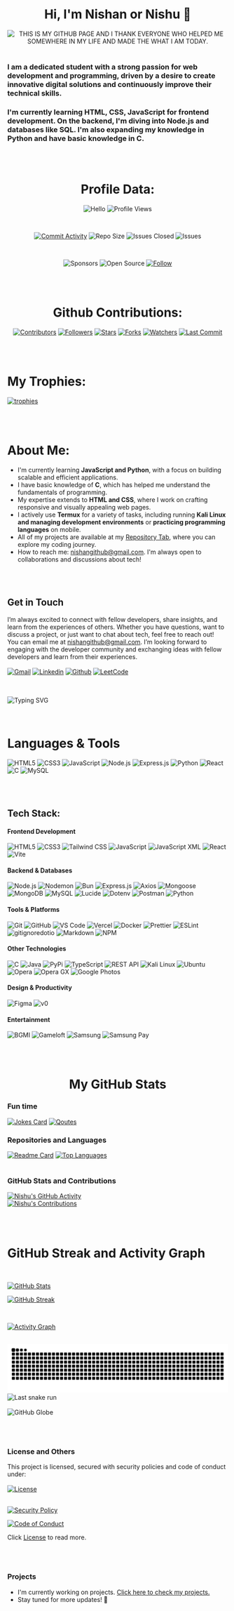 # <h1 align="center">Hi, I'm Nishan or Nishu 👋</h1>

<div align="center"><img src="https://readme-typing-svg.demolab.com?font=Fira+Code&size=45&duration=3000&pause=2000&color=violet&center=false&vCenter=true&width=3000&lines=THIS+IS+MY+GITHUB+PAGE+AND+I+THANK+EVERYONE+WHO+HELPED+ME+SOMEWHERE+IN+MY+LIFE+AND+MADE+THE+WHAT+I+AM+TODAY." alt="THIS IS MY GITHUB PAGE AND I THANK EVERYONE WHO HELPED ME SOMEWHERE IN MY LIFE AND MADE THE WHAT I AM TODAY."></div>
<br>
 
<h3> I am a dedicated student with a strong passion for web development and programming, driven by a desire to create innovative digital solutions and continuously improve their technical skills.
</h3>

<h3>I'm currently learning HTML, CSS, JavaScript for frontend development. On the backend, I'm diving into Node.js and databases like SQL. I'm also expanding my knowledge in Python and have basic knowledge in C.</h3>

<br>
<br>


# <h1 align="center">Profile Data:</h1> 
<!-- First Row -->
<div align="center" >
 
  <!--![Education](https://img.shields.io/badge/EDUCATION-Bachelor's%20in%20Computer%20Science%20and%20Engineering-blueviolet)-->
  ![Hello](https://img.shields.io/badge/HELLO-CODERS-blueviolet?logoColor=black&style=flat&logo=github)
  ![Profile Views](https://komarev.com/ghpvc?username=nishuR31&color=blueviolet)
 
 
<br>

  [![Commit Activity](https://img.shields.io/github/commit-activity/y/nishuR31/nishuR31?color=blueviolet&logo=github&logoColor=black)](https://github.com/user/nishuR31/graphs/commit-activity)
  ![Repo Size](https://img.shields.io/github/repo-size/nishuR31/nishuR31?color=blueviolet&label=Repo%20Size&style=flat&logo=github&logoColor=black)
  ![Issues Closed](https://img.shields.io/github/issues-pr-closed/nishuR31/nishuR31?color=blueviolet&label=Issues%20Closed&style=flat&logo=github&logoColor=black)
  ![Issues](https://img.shields.io/github/issues/nishuR31/nishuR31?color=blueviolet&label=Issues&style=flat&logo=github&logoColor=black)
  
<br>

  ![Sponsors](https://img.shields.io/badge/GitHub-Sponsors-blueviolet?logo=githubsponsors&logoColor=black&style=flat)
![Open Source](https://img.shields.io/badge/Open%20Source-Initiative-blueviolet?style=flat&logo=opensourceinitiative&logoColor=black)
  [![Follow](https://img.shields.io/badge/Follow-Me-blueviolet?logo=github&logoColor=black&style=flat)](https://github.com/nishuR31.com)
</div>

<br>
<br>

# <h1 align="center"> Github Contributions:</h1>
<div align="center">
  
  [![Contributors](https://img.shields.io/github/contributors/nishuR31/nishuR31?color=blueviolet&style=flat&logo=github&logoColor=black)](https://github.com/nishuR31/nishuR31)
  [![Followers](https://img.shields.io/github/followers/nishuR31?color=blueviolet&style=flat&logo=github&logoColor=black)](https://github.com/nishuR31?tab=followers)
  [![Stars](https://img.shields.io/github/stars/nishuR31/nishuR31?color=blueviolet&style=flat&logo=github&logoColor=black)](https://github.com/nishuR31/nishuR31)
  [![Forks](https://img.shields.io/github/forks/nishuR31/nishuR31?color=blueviolet&style=flat&logo=github&logoColor=black)](https://github.com/nishuR31/nishuR31)
  [![Watchers](https://img.shields.io/github/watchers/nishuR31/nishuR31?color=blueviolet&style=flat&logo=github&logoColor=black)](https://github.com/nishuR31/nishuR31)
  [![Last Commit](https://img.shields.io/github/last-commit/nishuR31/nishuR31?color=blueviolet&style=flat&logo=github&logoColor=black)](https://github.com/nishuR31/nishuR31)
</div> 

<br>
<br>

### <h1>My Trophies:</h1>
  
  [![trophies](https://github-profile-trophy.vercel.app/?username=nishuR31&theme=algolia&no-bg=true&no-frame=true&column=-1)](https://github.com/nishuR31/nishuR31)

<br>
<br>

### <h1>About Me:</h1>
* I'm currently learning **JavaScript and Python**, with a focus on building scalable and efficient applications.
* I have basic knowledge of **C**, which has helped me understand the fundamentals of programming.
* My expertise extends to **HTML and CSS**, where I work on crafting responsive and visually appealing web pages.
* I actively use **Termux** for a variety of tasks, including running **Kali Linux and managing development environments** or **practicing programming languages** on mobile.
* All of my projects are available at my [Repository Tab](https://github.com/nishuR31?tab=repositories), where you can explore my coding journey.
* How to reach me: [nishangithub@gmail.com](mailto:nishangithub@gmail.com). I'm always open to collaborations and discussions about tech!

<br>
<br>

### <h2>Get in Touch</h2>
I’m always excited to connect with fellow developers, share insights, and learn from the experiences of others. Whether you have questions, want to discuss a project, or just want to chat about tech, feel free to reach out!
<br>
You can email me at [nishangithub@gmail.com](mailto:nishangithub@gmail.com).  I’m looking forward to engaging with the developer community and exchanging ideas with fellow developers and learn from their experiences.
<br>
<br>
  [![Gmail](https://img.shields.io/badge/EMAIL-EA4335?logo=gmail&logoColor=black)](mailto:nishangithub@gmail.com)
  [![Linkedin](https://img.shields.io/badge/LinkedIn-230077B5?logoColor=white&color=black)](https://linkedin.com/in/https://www.linkedin.com/in/nishan-r-96147027a/)
  [![Github](https://img.shields.io/badge/GITHUB-000000?logo=github)](https://github.com/nishuR31)
  [![LeetCode](https://img.shields.io/badge/LeetCode-FFA116?logo=leetcode&logoColor=black)]( https://leetcode.com/u/nishanr_19/)
 


<br>
<br>

<div align="left">
  <img src="https://readme-typing-svg.demolab.com?font=Fira+Code&size=50&duration=3000&pause=1000&color=blue&center=true&vCenter=true&width=1500&lines=I+am+continously+learning;And+tuning+my+skill+too." alt="Typing SVG">
</div>

<br>
<br>

### <h1>Languages & Tools </h1> 

![HTML5](https://img.shields.io/badge/-HTML5-E34F26?logo=html5&logoColor=black)
![CSS3](https://img.shields.io/badge/-CSS3-1572B6?logo=css3&logoColor=black)
![JavaScript](https://img.shields.io/badge/-JavaScript-F7DF1E?logo=javascript&logoColor=black)
![Node.js](https://img.shields.io/badge/-Node.js-339933?logo=node.js&logoColor=black)
![Express.js](https://img.shields.io/badge/-Express-000000?logo=express&logoColor=white)
![Python](https://img.shields.io/badge/-Python-3776AB?logo=python&logoColor=black)
![React](https://img.shields.io/badge/-React-61DAFB?logo=react&logoColor=black)
![C](https://img.shields.io/badge/-C-61DAFB?logo=c&logoColor=black)
![MySQL](https://img.shields.io/badge/-MySQL-4479A1?logo=mysql&logoColor=black)

<br>
<br>

### <h2> Tech Stack:</h2>
#### **Frontend Development**
![HTML5](https://img.shields.io/badge/HTML5-E34F26?logo=html5&logoColor=black)
![CSS3](https://img.shields.io/badge/CSS3-1572B6?logo=css3&logoColor=black)
![Tailwind CSS](https://img.shields.io/badge/Tailwind%20-38B2AC?logo=tailwind-css&logoColor=black)
![JavaScript](https://img.shields.io/badge/JavaScript-F7DF1E?logo=javascript&logoColor=black)
![JavaScript XML](https://img.shields.io/badge/JavaScript%20XML-61DAFB?logo=react&logoColor=black)
![React](https://img.shields.io/badge/React-61DAFB?logo=react&logoColor=black)
![Vite](https://img.shields.io/badge/Vite-646CFF?logo=vite&logoColor=black)

#### **Backend & Databases**
![Node.js](https://img.shields.io/badge/Node.js-339933?logo=node.js&logoColor=black)
![Nodemon](https://img.shields.io/badge/Nodemon-76D04B?logo=nodemon&logoColor=black)
![Bun](https://img.shields.io/badge/Bun-000000?logo=bun&logoColor=white)
![Express.js](https://img.shields.io/badge/Express-000000?logo=express&logoColor=white)
![Axios](https://img.shields.io/badge/Axios-5A29E4?logo=axios&logoColor=black)
![Mongoose](https://img.shields.io/badge/Mongoose-ff5000?logo=mongoose&logoColor=black)
![MongoDB](https://img.shields.io/badge/MongoDB-47A248?logo=mongodb&logoColor=black)
![MySQL](https://img.shields.io/badge/MySQL-4479A1?logo=mysql&logoColor=black)
![Lucide](https://img.shields.io/badge/Lucide-F56565?logo=lucide&logoColor=black)
![Dotenv](https://img.shields.io/badge/Dotenv-ECD53F?logo=dotenv&llogoColor=black)
![Postman](https://img.shields.io/badge/Postman-FF6C37?logo=postman&logoColor=black)
![Python](https://img.shields.io/badge/Python-3776AB?logo=python&logoColor=black)
<!--![Flask](https://img.shields.io/badge/-Flask-000000?logo=flask&logoColor=white)
![SQLite](https://img.shields.io/badge/-SQLite-003B57?logo=sqlite&logoColor=white)
![FastAPI](https://img.shields.io/badge/-FastAPI-009688?logo=fastapi&logoColor=white)
![PostgreSQL](https://img.shields.io/badge/-PostgreSQL-4169E1?logo=postgresql&logoColor=white)
![Redis](https://img.shields.io/badge/-Redis-DC382D?logo=redis&logoColor=white)-->

#### **Tools & Platforms**
![Git](https://img.shields.io/badge/Git-F05032?logo=git&logoColor=black)
![GitHub](https://img.shields.io/badge/GitHub-181717?logo=github&logoColor=black)
![VS Code](https://img.shields.io/badge/VS%20Code-007ACC?logo=visual-studio-code&logoColor=white)
![Vercel](https://img.shields.io/badge/Vercel-000000?logo=vercel&logoColor=white)
![Docker](https://img.shields.io/badge/Docker-2496ED?logo=docker&logoColor=black)
![Prettier](https://img.shields.io/badge/Prettier-F7B93E?logo=prettier&logoColor=black)
![ESLint](https://img.shields.io/badge/ESLint-4B32C3?logo=eslint&logoColor=black)
![gitignoredotio](https://img.shields.io/badge/gitignore-204ECF?logo=gitignoredotio&logoColor=black)
![Markdown](https://img.shields.io/badge/markdown-000000?logo=markdown&logoColor=black)
![NPM](https://img.shields.io/badge/NPM-CB3837?logo=npm&logoColor=black)

<!--![Yarn](https://img.shields.io/badge/-Yarn-2C8EBB?logo=yarn&logoColor=white)
![Jest](https://img.shields.io/badge/-Jest-C21325?logo=jest&logoColor=white)
![Webpack](https://img.shields.io/badge/-Webpack-8DD6F9?logo=webpack&logoColor=black)

#### **DevOps & Cloud**
![AWS](https://img.shields.io/badge/-AWS-232F3E?logo=amazon-aws&logoColor=white)
![Google Cloud](https://img.shields.io/badge/-GCP-4285F4?logo=google-cloud&logoColor=white)
![Firebase](https://img.shields.io/badge/-Firebase-FFCA28?logo=firebase&logoColor=black)
![Jenkins](https://img.shields.io/badge/-Jenkins-D24939?logo=jenkins&logoColor=white)
![Kubernetes](https://img.shields.io/badge/-Kubernetes-326CE5?logo=kubernetes&logoColor=white)-->

#### **Other Technologies**
![C](https://img.shields.io/badge/C-A8B9CC?logo=c&logoColor=black)
![Java](https://img.shields.io/badge/Java-007396?logo=java&logoColor=black)
![PyPi](https://img.shields.io/badge/PyPi-3775A9?logo=pypi&logoColor=black)
![TypeScript](https://img.shields.io/badge/TypeScript-3178C6?logo=typescript&logoColor=black)
![REST API](https://img.shields.io/badge/REST-FF665A?logo=rest&logoColor=black)
![Kali Linux](https://img.shields.io/badge/Kali%20Linux-557C94?logo=kalilinux&logoColor=black)
![Ubuntu](https://img.shields.io/badge/Ubuntu-E95420?logo=ubuntu&logoColor=black)
![Opera](https://img.shields.io/badge/Opera-FF1B2D?logo=opera&logoColor=black)
![Opera GX](https://img.shields.io/badge/Opera%20GX-EE2950?logo=operagx&logoColor=black)
![Google Photos](https://img.shields.io/badge/Google%20Photos-4285F4?logo=googlephotos&logoColor=black)
<!--![GraphQL](https://img.shields.io/badge/-GraphQL-E10098?logo=graphql&logoColor=white)
![C++](https://img.shields.io/badge/-C++-00599C?logo=c%2B%2B&logoColor=white)--->

#### **Design & Productivity**
![Figma](https://img.shields.io/badge/Figma-F24E1E?logo=figma&logoColor=black)
![v0](https://img.shields.io/badge/v0-000000?logo=v0&logoColor=white)
<!--![Adobe XD](https://img.shields.io/badge/-Adobe%20XD-FF61F6?logo=adobe-xd&logoColor=white)
![Canva](https://img.shields.io/badge/-Canva-00C4CC?logo=canva&logoColor=white)
![Notion](https://img.shields.io/badge/-Notion-000000?logo=notion&logoColor=white)
![Trello](https://img.shields.io/badge/-Trello-0052CC?logo=trello&logoColor=white)

#### **Testing & QA**
![JUnit](https://img.shields.io/badge/-JUnit-25A162?logo=junit5&logoColor=white)
![Pytest](https://img.shields.io/badge/-Pytest-0A9EDC?logo=pytest&logoColor=white)
![Cypress](https://img.shields.io/badge/-Cypress-17202C?logo=cypress&logoColor=white)

#### **Mobile Development**
![React Native](https://img.shields.io/badge/-React%20Native-61DAFB?logo=react&logoColor=black)
![Expo](https://img.shields.io/badge/-Expo-000020?logo=expo&logoColor=white)-->

#### **Entertainment**
![BGMI](https://img.shields.io/badge/BGMI-F4B942?logo=pubg&logoColor=black)
![Gameloft](https://img.shields.io/badge/Gameloft-000000?logo=gameloft&logoColor=black)
![Samsung](https://img.shields.io/badge/Samsung-1428A0?logo=samsung&logoColor=black)
![Samsung Pay](https://img.shields.io/badge/Samsung%20Pay-1428A0?logo=samsungpay&logoColor=black)


<br>
<br>

### <h1 align="center">My GitHub Stats </h1>
### Fun time
[![Jokes Card](https://readme-jokes.vercel.app/api?username=nishuR31&theme=algolia&hideBorder)](https://github.com/nishuR31)
[![Qoutes](https://quotes-github-readme.vercel.app/api?type=horizontal&theme=algolia)](https://github.com/nishuR31)
<br>

### Repositories and Languages
[![Readme Card](https://github-readme-stats.vercel.app/api/pin/?username=nishuR31&repo=nishuR31&show_owner=true&theme=midnight-purple&bg_color=00000000)](https://github.com/nishuR31)
[![Top Languages](https://github-readme-stats.vercel.app/api/top-langs/?username=nishuR31&theme=midnight-purple&layout=compact&hide_progress=true&bg_color=00000000)](https://github.com/nishuR31)
<br>
<br>

### GitHub Stats and  Contributions
[![Nishu's GitHub Activity](https://github-profile-summary-cards.vercel.app/api/cards/profile-details?username=nishuR31&theme=midnight_purple&show_icons=true&include_all_commits=true&bg_color=00000000)](https://github.com/nishuR31)
<br>
[![Nishu's Contributions](https://github-contributor-stats.vercel.app/api?username=nishuR31&theme=midnight-purple&bg_color=00000000&show_icons=true&repos_count=5&border_radius=12&include_orgs=true&disable_animations=false)](https://github.com/nishuR31)

<br>
<br>

## <h1>GitHub Streak and Activity Graph</h1>
<br>

[![GitHub Stats](https://github-readme-stats.vercel.app/api?username=nishuR31&show_icons=true&theme=midnight-purple&show=reviews,discussions_started,discussions_answered,prs_merged,prs_merged_percentage&bg_color=00000000&include_all_commits)](https://github.com/nishuR31)


[![GitHub Streak](https://streak-stats.demolab.com?user=nishuR31&theme=midnight-purple&hide_border=false&background=00000000)](https://git.io/streak-stats)

<br>


[![Activity Graph](https://github-readme-activity-graph.vercel.app/graph?username=nishuR31&theme=github-compact&bg=true&line=6e40c9&point=ff00ff&bg_color=00000000)](https://github.com/nishuR31)
<br>
<br>

![Dark Mode](https://raw.githubusercontent.com/nishuR31/nishuR31/output/github-contribution-grid-snake-dark.svg)
![Last snake run](https://github.com/nishuR31/nishuR31/actions/workflows/snake.yml/badge.svg)
<br><br>
![GitHub Globe](https://github.com/janarosmonaliev/github-globe.git)


<br>
<br>

### License and Others

This project is licensed, secured with security policies and code of conduct under: <br><br>
[![License](https://img.shields.io/badge/License-Apache%202.0-D22128?style=flat&logo=apache&logoColor=white)](LICENSE) <br><br>

[![Security Policy](https://img.shields.io/badge/Security-Policy-blueviolet?style=flat&logo=github&logoColor=black)](./SECURITY.md)

[![Code of Conduct](https://img.shields.io/badge/Code%20of-Conduct-blueviolet?style=flat&logo=github&logoColor=black)](./CODE_OF_CONDUCT.md)


Click [License](http://www.apache.org/licenses/LICENSE-2.0) to read more.

<br>
<br>

### Projects

* I'm currently working on projects. [Click here to check my projects.](https://github.com/nishuR31?tab=projects)
* Stay tuned for more updates! 🚀
